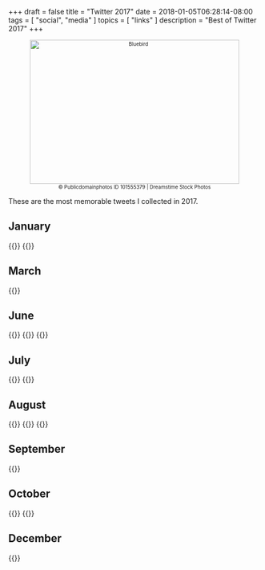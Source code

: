 +++
draft = false
title = "Twitter 2017"
date = 2018-01-05T06:28:14-08:00
tags = [
  "social",
  "media"
]
topics = [
  "links"
]
description = "Best of Twitter 2017"
+++

<div align="center" style="font-size:x-small">
<img src="https://milkfish08.s3.amazonaws.com/photo/blog/dreamstime_xxl_101555379.jpg" alt="Bluebird" width="418" height="287" /><br />
© Publicdomainphotos
ID 101555379 | Dreamstime Stock Photos</div>

These are the most memorable tweets I collected in 2017.

## January

{{<tweet user="_ericelliott" id="816763696135421953" >}}
{{<tweet user="coreyspowell" id="826240305464762368" >}}

## March
{{<tweet user="sarah_calavera" id="838437544941375488">}}

## June

{{<tweet user="LIGO" id="870316515471441920">}}
{{<tweet user="pantheon_roma" id="871308333797564416">}}
{{<tweet user="JoyAnnReid" id="879758973876023298" >}}

## July

{{<tweet user="Jimbobaroo" id="882946074415161344" >}}
{{<tweet user="dodo" id="891056935180447745" >}}

## August

{{<tweet user="JohnBarentine" id="893232341040091137" >}}
{{<tweet user="martinstaylor" id="894512566629740544" >}}
{{<tweet user="DeadpoetixTwits" id="900151636747841539" >}}

## September

{{<tweet user="everydaylouie" id="912919360733360128" >}}

## October

{{<tweet user="jonnysun" id="921993977649299456" >}}
{{<tweet user="bobcorrigan" id="922290750460694528" >}}

## December

{{<tweet user="NFTsAddikt" id="943703899923468288" >}}
